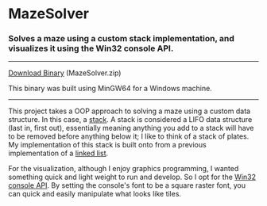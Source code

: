 # MazeSolver
### Solves a maze using a custom stack implementation, and visualizes it using the Win32 console API.

---

[Download Binary](https://github.com/JeremyBankes/MazeSolver/releases/download/1.0.0/MazeSolver.zip) (MazeSolver.zip)

This binary was built using MinGW64 for a Windows machine.

---

This project takes a OOP approach to solving a maze using a custom data structure. In this case, a [stack](https://en.wikipedia.org/wiki/Stack_(abstract_data_type)). A stack is considered a LIFO data structure (last in, first out), essentially meaning anything you add to a stack will have to be removed before anything below it; I like to think of a stack of plates. My implementation of this stack is built onto from a previous implementation of a [linked list](https://en.wikipedia.org/wiki/Linked_list#:~:text=In%20computer%20science%2C%20a%20linked,which%20together%20represent%20a%20sequence.).

For the visualization, although I enjoy graphics programming, I wanted something quick and light weight to run and develop. So I opt for the [Win32 console API](https://docs.microsoft.com/en-us/windows/console/using-the-console). By setting the console's font to be a square raster font, you can quick and easily manipulate what looks like tiles.